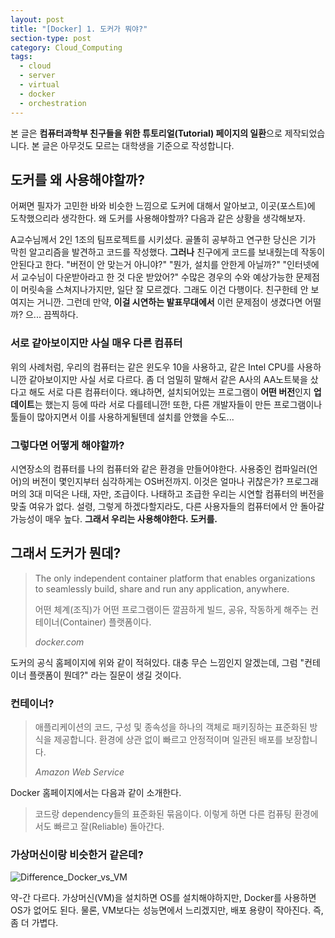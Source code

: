 ```yaml
---
layout: post
title: "[Docker] 1. 도커가 뭐야?"
section-type: post
category: Cloud_Computing
tags:
  - cloud
  - server
  - virtual
  - docker
  - orchestration
---
```


본 글은 **컴퓨터과학부 친구들을 위한 튜토리얼(Tutorial) 페이지의 일환**으로 제작되었습니다. 본 글은 아무것도 모르는 대학생을 기준으로 작성합니다.

## 도커를 왜 사용해야할까?

어쩌면 필자가 고민한 바와 비슷한 느낌으로 도커에 대해서 알아보고, 이곳(포스트)에 도착했으리라 생각한다. 왜 도커를 사용해야할까? 다음과 같은 상황을 생각해보자.

A교수님께서 2인 1조의 팀프로젝트를 시키셨다. 골똘히 공부하고 연구한 당신은 기가 막힌 알고리즘을 발견하고 코드를 작성했다. **그러나** 친구에게 코드를 보내줬는데 작동이 안된다고 한다. "버전이 안 맞는거 아니야?" "뭔가, 설치를 안한게 아닐까?" "인터넷에서 교수님이 다운받아라고 한 것 다운 받았어?" 수많은 경우의 수와 예상가능한 문제점이 머릿속을 스쳐지나가지만, 일단 잘 모르겠다. 그래도 이건 다행이다. 친구한테 안 보여지는 거니깐. 그런데 만약, **이걸 시연하는 발표무대에서** 이런 문제점이 생겼다면 어떨까? 으... 끔찍하다.

### 서로 같아보이지만 사실 매우 다른 컴퓨터

위의 사례처럼, 우리의 컴퓨터는 같은 윈도우 10을 사용하고, 같은 Intel CPU를 사용하니깐 같아보이지만 사실 서로 다르다. 좀 더 엄밀히 말해서 같은 A사의 AA노트북을 샀다고 해도 서로 다른 컴퓨터이다. 왜냐하면, 설치되어있는 프로그램이 **어떤 버전**인지 **업데이트**는 했는지 등에 따라 서로 다를테니깐! 또한, 다른 개발자들이 만든 프로그램이나 툴들이 많아지면서 이를 사용하게될텐데 설치를 안했을 수도...

### 그렇다면 어떻게 해야할까?

시연장소의 컴퓨터를 나의 컴퓨터와 같은 환경을 만들어야한다. 사용중인 컴파일러(언어)의 버전이 몇인지부터 심각하게는 OS버전까지. 이것은 얼마나 귀찮은가? 프로그래머의 3대 미덕은 나태, 자만, 조급이다. 나태하고 조급한 우리는 시연할 컴퓨터의 버전을 맞출 여유가 없다. 설령, 그렇게 하겠다할지라도, 다른 사용자들의 컴퓨터에서 안 돌아갈 가능성이 매우 높다. **그래서 우리는 사용해야한다. 도커를.**

## 그래서 도커가 뭔데?

> The only independent container platform that enables organizations to seamlessly build, share and run any application, anywhere.
>
> 어떤 체계(조직)가 어떤 프로그램이든 깔끔하게 빌드, 공유, 작동하게 해주는 컨테이너(Container) 플랫폼이다.
>
> *docker.com*

도커의 공식 홈페이지에 위와 같이 적혀있다. 대충 무슨 느낌인지 알겠는데, 그럼 "컨테이너 플랫폼이 뭔데?" 라는 질문이 생길 것이다.

### 컨테이너?

> 애플리케이션의 코드, 구성 및 종속성을 하나의 객체로 패키징하는 표준화된 방식을 제공합니다. 환경에 상관 없이 빠르고 안정적이며 일관된 배포를 보장합니다.
>
> *Amazon Web Service*

Docker 홈페이지에서는 다음과 같이 소개한다.

> 코드랑 dependency들의 표준화된 묶음이다. 이렇게 하면 다른 컴퓨팅 환경에서도 빠르고 잘(Reliable) 돌아간다.

### 가상머신이랑 비슷한거 같은데?

![Difference_Docker_vs_VM](http://drive.google.com/uc?export=view&id=1ns8qlHLnFk2NfNhFrA0O4O1jp4QF-s-l)

약-간 다르다. 가상머신(VM)을 설치하면 OS를 설치해야하지만, Docker를 사용하면 OS가 없어도 된다. 물론, VM보다는 성능면에서 느리겠지만, 배포 용량이 작아진다. 즉, 좀 더 가볍다.








<br/>
<br/>
<br/>


